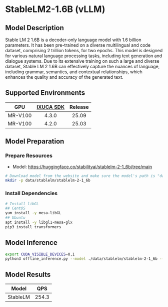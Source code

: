 # StableLM2-1.6B (vLLM)

## Model Description

Stable LM 2 1.6B is a decoder-only language model with 1.6 billion parameters. It has been pre-trained on a diverse
multilingual and code dataset, comprising 2 trillion tokens, for two epochs. This model is designed for various natural
language processing tasks, including text generation and dialogue systems. Due to its extensive training on such a large
and diverse dataset, Stable LM 2 1.6B can effectively capture the nuances of language, including grammar, semantics, and
contextual relationships, which enhances the quality and accuracy of the generated text.

## Supported Environments

| GPU    | [IXUCA SDK](https://gitee.com/deep-spark/deepspark#%E5%A4%A9%E6%95%B0%E6%99%BA%E7%AE%97%E8%BD%AF%E4%BB%B6%E6%A0%88-ixuca) | Release |
| :----: | :----: | :----: |
| MR-V100 | 4.3.0 | 25.09 |
| MR-V100 | 4.2.0 | 25.03 |

## Model Preparation

### Prepare Resources

- Model: <https://huggingface.co/stabilityai/stablelm-2-1_6b/tree/main>

```bash
# Download model from the website and make sure the model's path is "data/stablelm/stablelm-2-1_6b"
mkdir -p data/stablelm/stablelm-2-1_6b
```

### Install Dependencies

```bash
# Install libGL
## CentOS
yum install -y mesa-libGL
## Ubuntu
apt install -y libgl1-mesa-glx
pip3 install transformers
```

## Model Inference

```bash
export CUDA_VISIBLE_DEVICES=0,1
python3 offline_inference.py --model ./data/stablelm/stablelm-2-1_6b --max-tokens 256 -tp 1 --temperature 0.0
```

## Model Results

| Model    | QPS   |
| :----: | :----: |
| StableLM | 254.3 |
